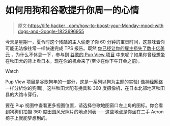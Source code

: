 # 如何用狗和谷歌提升你周一的心情

> 原文:[https://life hacker . com/how-to-boost-your-Monday-mood-with dogs-and-Google-1823696955](https://lifehacker.com/how-to-boost-your-monday-mood-with-dogs-and-google-1823696955)

今天是星期一，夏令时这个残酷的主人偷走了你 60 分钟的宝贵时间，这意味着你可能无法像往常一样快速完成 TPS 报告。既然 [你已经让你的雇主损失了数十亿美元](https://gizmodo.com/why-daylight-saving-time-is-pointless-5892438) ，为什么不休息一下，参与到 [谷歌的 Pup View 项目](https://www.blog.google/products/maps/pup-view-home-japans-adorable-akita-dogs/) 中来呢？如果你曾经想坐在秋田犬的背上看日本，现在你的机会来了(至少在你下午开会之前)。

Watch

Pup View 项目是谷歌狗年的一部分，这是一系列以狗为主题的实验( [像神经网络](https://quickdraw.withgoogle.com/woof/) 一样分析你的狗画)。这些秋田犬配有挽具和 360 度摄像机，在日本北部地区秋田县的大馆市穿行。

要在 Pup 视图中查看更多视图位置，请选择谷歌地图窗口左上角的图标。你会看到狗狗们拍摄 360 度田园风光照片的地点列表——这些地点是你坐在二手 Aeron 椅子上就能梦想到的。